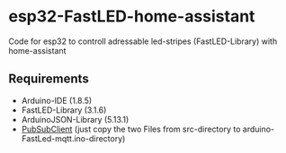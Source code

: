 # esp32-FastLED-home-assistant
Code for esp32 to controll adressable led-stripes (FastLED-Library) with home-assistant

## Requirements
- Arduino-IDE (1.8.5)
- FastLED-Library (3.1.6)
- ArduinoJSON-Library (5.13.1)
- [PubSubClient](https://github.com/knolleary/pubsubclient/) (just copy the two Files from src-directory to arduino-FastLed-mqtt.ino-directory)
